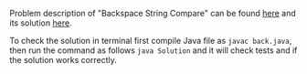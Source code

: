 Problem description of "Backspace String Compare" can be found [here](https://leetcode.com/problems/backspace-string-compare/description/?envType=study-plan&id=algorithm-ii) and its solution [here](https://github.com/aurimas13/Solutions-To-Problems/blob/main/LeetCode/Java%20Solutions/Backspace%20String%20Compare/back.java).

To check the solution in terminal first compile Java file as `javac back.java`, then run the command as follows `java Solution` and it will check tests and if the solution works correctly.
